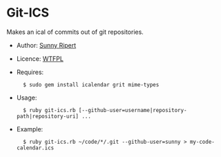 Git-ICS
=======

Makes an ical of commits out of git repositories.

- Author: [Sunny Ripert](http://sunfox.org/)
- Licence: [WTFPL](http://sam.zoy.org/wtfpl/)
- Requires:

        $ sudo gem install icalendar grit mime-types

- Usage:

        $ ruby git-ics.rb [--github-user=username|repository-path|repository-uri] ...
        
- Example:

        $ ruby git-ics.rb ~/code/*/.git --github-user=sunny > my-code-calendar.ics

